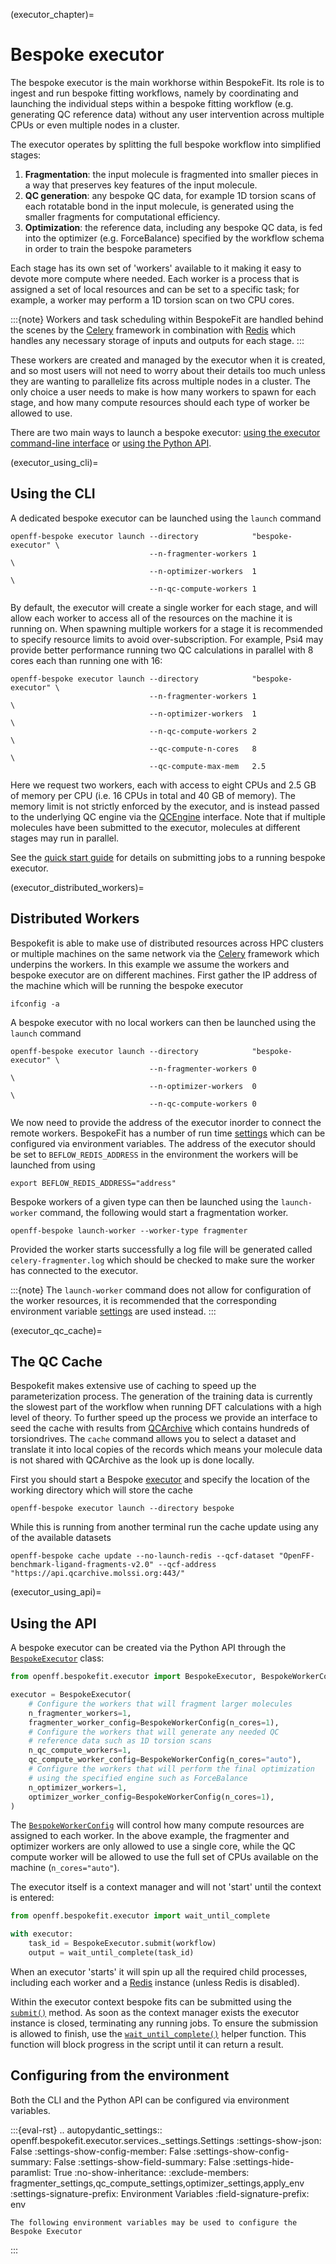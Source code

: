 (executor_chapter)=
# Bespoke executor

The bespoke executor is the main workhorse within BespokeFit. Its role is to ingest and run bespoke fitting workflows,
namely by coordinating and launching the individual steps within a bespoke fitting workflow (e.g. generating QC
reference data) without any user intervention across multiple CPUs or even multiple nodes in a cluster.

The executor operates by splitting the full bespoke workflow into simplified stages:

1. **Fragmentation**: the input molecule is fragmented into smaller pieces in a way that preserves key features of
  the input molecule.
2. **QC generation**: any bespoke QC data, for example 1D torsion scans of each rotatable bond in the input molecule,
   is generated using the smaller fragments for computational efficiency.
3. **Optimization**: the reference data, including any bespoke QC data, is fed into the optimizer (e.g. ForceBalance)
   specified by the workflow schema in order to train the bespoke parameters

Each stage has its own set of 'workers' available to it making it easy to devote more compute where needed. Each worker
is a process that is assigned a set of local resources and can be set to a specific task; for example, a worker may
perform a 1D torsion scan on two CPU cores.

:::{note}
Workers and task scheduling within BespokeFit are handled behind the scenes by the [Celery] framework in combination
with [Redis] which handles any necessary storage of inputs and outputs for each stage.
:::

These workers are created and managed by the executor when it is created, and so most users will not need to worry
about their details too much unless they are wanting to parallelize fits across multiple nodes in a cluster. The only
choice a user needs to make is how many workers to spawn for each stage, and how many compute resources should each type
of worker be allowed to use.

There are two main ways to launch a bespoke executor: [using the executor command-line interface](executor_using_cli) or
[using the Python API](executor_using_api).

(executor_using_cli)=
## Using the CLI

A dedicated bespoke executor can be launched using the `launch` command

```shell
openff-bespoke executor launch --directory            "bespoke-executor" \
                               --n-fragmenter-workers 1                  \
                               --n-optimizer-workers  1                  \
                               --n-qc-compute-workers 1
```

By default, the executor will create a single worker for each stage, and will allow each worker to access all of the
resources on the machine it is running on. When spawning multiple workers for a stage it is recommended to specify
resource limits to avoid over-subscription. For example, Psi4 may provide better performance running two QC
calculations in parallel with 8 cores each than running one with 16:

```shell
openff-bespoke executor launch --directory            "bespoke-executor" \
                               --n-fragmenter-workers 1                  \
                               --n-optimizer-workers  1                  \
                               --n-qc-compute-workers 2                  \
                               --qc-compute-n-cores   8                  \
                               --qc-compute-max-mem   2.5
```

Here we request two workers, each with access to eight CPUs and 2.5 GB of memory per CPU (i.e. 16 CPUs in total and
40 GB of memory). The memory limit is not strictly enforced by the executor, and is instead passed to the underlying QC
engine via the [QCEngine] interface. Note that if multiple molecules have been submitted to the executor, molecules at
different stages may run in parallel.

See the [quick start guide](quick_start_chapter) for details on submitting jobs to a running bespoke executor.

(executor_distributed_workers)=
## Distributed Workers

Bespokefit is able to make use of distributed resources across HPC clusters or multiple machines on the same network via
the [Celery] framework which underpins the workers. In this example we assume the workers and bespoke executor are on 
different machines. First gather the IP address of the machine which will be running the bespoke executor

```shell
ifconfig -a
```

A bespoke executor with no local workers can then be launched using the `launch` command

```shell
openff-bespoke executor launch --directory            "bespoke-executor" \
                               --n-fragmenter-workers 0                  \
                               --n-optimizer-workers  0                  \
                               --n-qc-compute-workers 0
```

We now need to provide the address of the executor inorder to connect the remote workers. BespokeFit has a number of run 
time [settings] which can be configured via environment variables. The address of the executor should be set to 
`BEFLOW_REDIS_ADDRESS` in the environment the workers will be launched from using

```shell
export BEFLOW_REDIS_ADDRESS="address"
```

Bespoke workers of a given type can then be launched using the `launch-worker` command, the following would start a
fragmentation worker.

```shell
openff-bespoke launch-worker --worker-type fragmenter
```

Provided the worker starts successfully a log file will be generated called `celery-fragmenter.log` which should be 
checked to make sure the worker has connected to the executor.

:::{note}
The `launch-worker` command does not allow for configuration of the worker resources, it is recommended that the 
corresponding environment variable [settings] are used instead.
:::


[QCEngine]: http://docs.qcarchive.molssi.org/projects/QCEngine/en/stable/
[settings]: openff.bespokefit.utilities.Settings

(executor_qc_cache)=
## The QC Cache
Bespokefit makes extensive use of caching to speed up the parameterization process. 
The generation of the training data is currently the slowest part of the workflow when running DFT calculations with 
a high level of theory. To further speed up the process we provide an interface to seed the cache with results from 
[QCArchive] which contains hundreds of torsiondrives. The `cache` command allows you to select a dataset and translate 
it into local copies of the records which means your molecule data is not shared with QCArchive as the look up is done locally.

First you should start a Bespoke [executor](executor_using_cli) and specify the location of the working directory which will store the cache

```shell
openff-bespoke executor launch --directory bespoke
```

While this is running from another terminal run the cache update using any of the available datasets

```shell
openff-bespoke cache update --no-launch-redis --qcf-dataset "OpenFF-benchmark-ligand-fragments-v2.0" --qcf-address "https://api.qcarchive.molssi.org:443/"
```

[QCArchive]: https://qcarchive.molssi.org/

(executor_using_api)=
## Using the API

A bespoke executor can be created via the Python API through the [`BespokeExecutor`] class:

```python
from openff.bespokefit.executor import BespokeExecutor, BespokeWorkerConfig

executor = BespokeExecutor(
    # Configure the workers that will fragment larger molecules
    n_fragmenter_workers=1,
    fragmenter_worker_config=BespokeWorkerConfig(n_cores=1),
    # Configure the workers that will generate any needed QC
    # reference data such as 1D torsion scans
    n_qc_compute_workers=1,
    qc_compute_worker_config=BespokeWorkerConfig(n_cores="auto"),
    # Configure the workers that will perform the final optimization
    # using the specified engine such as ForceBalance
    n_optimizer_workers=1,
    optimizer_worker_config=BespokeWorkerConfig(n_cores=1),
)
```

The [`BespokeWorkerConfig`] will control how many compute resources are assigned to each worker. In the above example,
the fragmenter and optimizer workers are only allowed to use a single core, while the QC compute worker will
be allowed to use the full set of CPUs available on the machine (`n_cores="auto"`).

The executor itself is a context manager and will not 'start' until the context is entered:

```python
from openff.bespokefit.executor import wait_until_complete

with executor:
    task_id = BespokeExecutor.submit(workflow)
    output = wait_until_complete(task_id)
```

When an executor 'starts' it will spin up all the required child processes, including each worker and a [Redis]
instance (unless Redis is disabled).

Within the executor context bespoke fits can be submitted using the [`submit()`] method. As soon as the context manager
exists the executor instance is closed, terminating any running jobs. To ensure the submission is allowed to finish,
use the [`wait_until_complete()`] helper function. This function will block progress in the script until it can return
a result.

[Celery]: https://docs.celeryproject.org/en/stable/index.html
[Redis]: https://redis.io/

[`submit()`]: openff.bespokefit.executor.BespokeExecutor.submit
[`wait_until_complete()`]: openff.bespokefit.executor.wait_until_complete
[`BespokeExecutor`]: openff.bespokefit.executor.BespokeExecutor
[`BespokeWorkerConfig`]: openff.bespokefit.executor.BespokeWorkerConfig

## Configuring from the environment

Both the CLI and the Python API can be configured via environment variables.

:::{eval-rst}
.. autopydantic_settings:: openff.bespokefit.executor.services._settings.Settings
    :settings-show-json: False
    :settings-show-config-member: False
    :settings-show-config-summary: False
    :settings-show-field-summary: False
    :settings-hide-paramlist: True
    :no-show-inheritance: 
    :exclude-members: fragmenter_settings,qc_compute_settings,optimizer_settings,apply_env
    :settings-signature-prefix: Environment Variables
    :field-signature-prefix: env

    The following environment variables may be used to configure the Bespoke Executor

:::

